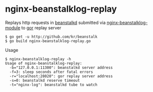 nginx-beanstalklog-replay
=========================

Replays http requests in [beanstalkd](http://kr.github.io/beanstalkd/) submitted via
[nginx-beanstalklog-module](https://github.com/r4um/nginx-beanstalklog-module) to [gor](https://github.com/buger/gor) replay server

```shell
$ go get -u http://github.com/kr/beanstalk
$ go build nginx-beanstalklog-replay.go
```

Usage

```shell
$ nginx-beanstalklog-replay -h
Usage of nginx-beanstalklog-replay:
  -b="127.0.0.1:11300": beanstalkd server address
  -f=3: sleep seconds after fatal errors
  -r="localhost:28020": gor replay server address
  -s=0: beanstalkd reserve timeout
  -t="nginx-log": beanstalkd tube to watch
```
